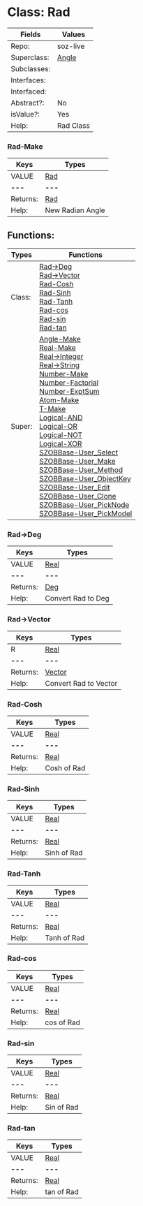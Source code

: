 
# Class:	Rad

| Fields | Values |
| --------- | --------- |
| Repo: | soz-live |
| Superclass: | [Angle](Angle.html) |
| Subclasses: |  |
| Interfaces: |  |
| Interfaced: |  |
| Abstract?: | No |
| isValue?: | Yes |
| Help: | Rad Class |

### Rad-Make

| Keys | Types |
| --------- | --------- |
| VALUE | [Rad](Rad.html) |
| **---** | **---** |
| Returns: | [Rad](Rad.html) |
| Help: | New Radian Angle |


## Functions:

| Types | Functions |
| --------- | --------- |
| Class: | [Rad->Deg](#Rad->Deg) <br> [Rad->Vector](#Rad->Vector) <br> [Rad-Cosh](#Rad-Cosh) <br> [Rad-Sinh](#Rad-Sinh) <br> [Rad-Tanh](#Rad-Tanh) <br> [Rad-cos](#Rad-cos) <br> [Rad-sin](#Rad-sin) <br> [Rad-tan](#Rad-tan) |
| Super: | [Angle-Make](Angle.html) <br> [Real-Make](Real.html) <br> [Real->Integer](Real.html) <br> [Real->String](Real.html) <br> [Number-Make](Number.html) <br> [Number-Factorial](Number.html) <br> [Number-ExptSum](Number.html) <br> [Atom-Make](Atom.html) <br> [T-Make](T.html) <br> [Logical-AND](Logical.html) <br> [Logical-OR](Logical.html) <br> [Logical-NOT](Logical.html) <br> [Logical-XOR](Logical.html) <br> [SZOBBase-User_Select](SZOBBase.html) <br> [SZOBBase-User_Make](SZOBBase.html) <br> [SZOBBase-User_Method](SZOBBase.html) <br> [SZOBBase-User_ObjectKey](SZOBBase.html) <br> [SZOBBase-User_Edit](SZOBBase.html) <br> [SZOBBase-User_Clone](SZOBBase.html) <br> [SZOBBase-User_PickNode](SZOBBase.html) <br> [SZOBBase-User_PickModel](SZOBBase.html) |


### Rad->Deg

| Keys | Types |
| --------- | --------- |
| VALUE | [Real](Real.html) |
| **---** | **---** |
| Returns: | [Deg](Deg.html) |
| Help: | Convert Rad to Deg |

### Rad->Vector

| Keys | Types |
| --------- | --------- |
| R | [Real](Real.html) |
| **---** | **---** |
| Returns: | [Vector](Vector.html) |
| Help: | Convert Rad to Vector |

### Rad-Cosh

| Keys | Types |
| --------- | --------- |
| VALUE | [Real](Real.html) |
| **---** | **---** |
| Returns: | [Real](Real.html) |
| Help: | Cosh of Rad |

### Rad-Sinh

| Keys | Types |
| --------- | --------- |
| VALUE | [Real](Real.html) |
| **---** | **---** |
| Returns: | [Real](Real.html) |
| Help: | Sinh of Rad |

### Rad-Tanh

| Keys | Types |
| --------- | --------- |
| VALUE | [Real](Real.html) |
| **---** | **---** |
| Returns: | [Real](Real.html) |
| Help: | Tanh of Rad |

### Rad-cos

| Keys | Types |
| --------- | --------- |
| VALUE | [Real](Real.html) |
| **---** | **---** |
| Returns: | [Real](Real.html) |
| Help: | cos of Rad |

### Rad-sin

| Keys | Types |
| --------- | --------- |
| VALUE | [Real](Real.html) |
| **---** | **---** |
| Returns: | [Real](Real.html) |
| Help: | Sin of Rad |

### Rad-tan

| Keys | Types |
| --------- | --------- |
| VALUE | [Real](Real.html) |
| **---** | **---** |
| Returns: | [Real](Real.html) |
| Help: | tan of Rad |

